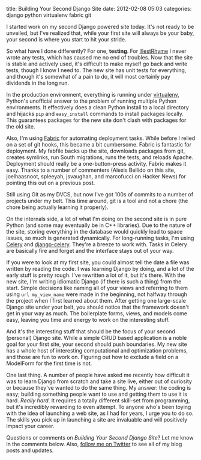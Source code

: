 title: Building Your Second Django Site
date: 2012-02-08 05:03
categories: django python virtualenv fabric git


I started work on my second Django powered site today. It's not 
ready to be unveiled, but I've realized that, while your first site will
always be your baby, your second is where you start to hit your stride.

So what have I done differently? For one, __testing__. For
[IllestRhyme](http://www.illestrhyme.com) I never wrote any tests, which
has caused me no end of troubles. Now that the site is stable and
actively used, it's difficult to make myself go back and write tests,
though I know I need to. The new site has unit tests for
everything, and though it's somewhat of a pain to do, it will most
certainly pay dividends in the long run.

<!--more-->
In the production environment, everything is running
under [virtualenv](http://pypi.python.org/pypi/virtualenv), Python's unofficial answer to the problem of running multiple
Python environments. It effectively does a clean Python install to a local
directory and hijacks `pip` and `easy_install` commands to install
packages locally. This guarantees packages for the new site don't clash
with packages for the old site.

Also, I'm using [Fabric](http://www.fabfile.org) for automating deployment tasks. While before I relied on a set of git hooks, this became a bit cumbersome. Fabric is fantastic for deployment. My fabfile backs up the site, downloads packages from git, creates symlinks, run South migrations, runs the tests, and reloads Apache. Deployment should really be a one-button-press activity. Fabric makes it easy. Thanks to a number of commenters (Alexis Bellido on this site, joelhaasnoot, spleeyah, jsvaughan, and marcofucci on Hacker News)  for pointing this out on a previous post.
<!--more-->
Still using Git as my DVCS, but now I've got 100s of commits to
a number of projects under my belt. This time around, git is a tool and
not a chore (the chore being actually learning it properly).

On the internals side, a lot of what I'm doing on the second site is in
pure Python (and some may eventually be in C++ libraries). Due to the nature of the site, storing everything in the
database would quickly lead to space issues, so much is generated
dynamically. For long-running tasks, I'm using
[Celery](http://www.celeryproject.org) and [django-celery](https://github.com/ask/django-celery). They're a breeze to work with. Tasks in Celery are basically fire and forget and the interface stays out of your way. 

If you were to look at my first site, you could almost tell the date a
file was written by reading the code. I was learning Django by doing,
and a lot of the early stuff is pretty rough. I've rewritten a lot of
it, but it's there. With the new site, I'm writing idiomatic Django (if there is such a thing)
from the start. Simple decisions like naming all of your views and
referring to them using `url my_view_name` were
made in the beginning, not halfway through the project when I first learned about them. After getting one large-scale Django site under your
belt, you should notice that the framework doesn't get in your way as
much. The boilerplate forms, views, and models come easy, leaving you
time and energy to work on the interesting stuff.

And it's the interesting stuff that should be the focus of your second
(personal) Django site. While a simple CRUD based application is a noble
goal for your first site, your second should push boundaries. My new
site has a whole host of interesting computational and optimization
problems, and those are fun to work on. Figuring out how to exclude a
field on a ModelForm for the first time is not.

One last thing. A number of people have asked me recently how difficult
it was to learn Django from scratch and take a site live, either out of
curiosity or because they've wanted to do the same thing. My answer:
the coding is easy; building something people want to use and getting
them to use it is hard. _Really hard_. It requires a totally different skill-set from
programming, but it's incredibly rewarding to even attempt. To anyone who's been toying
with the idea of launching a web site, as I had for years, I urge you to do so. The skills you
pick up in launching a site are invaluable and will positively impact 
your career. 

Questions or comments on _Building Your Second Django Site_? Let me know in the
comments below. Also, [follow me on Twitter](http://www.twitter.com/jeffknupp) to see all of my blog posts
and updates.
